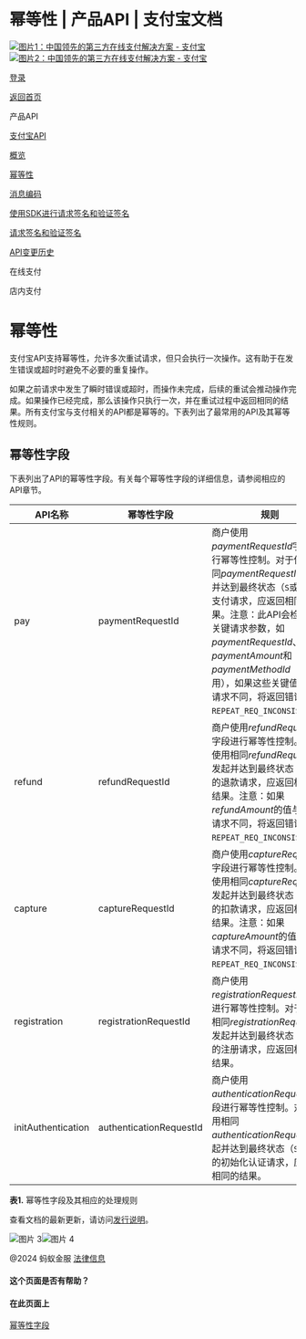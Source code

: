 幂等性 | 产品API | 支付宝文档
==================

[![图片1：中国领先的第三方在线支付解决方案 - 支付宝](./img_m_a52690f40beef33d7d37f1bda6f48c27.svg)![图片2：中国领先的第三方在线支付解决方案 - 支付宝](./img_m_d70d46fd32b98952674df01c03131d87.svg)](/docs/)

[登录](https://global.alipay.com/ilogin/account_login.htm?goto=https%3A%2F%2Fglobal.alipay.com%2Fdocs%2Fac%2Fams%2Fidempotency)

[返回首页](../../)

产品API

[支付宝API](/docs/ac/ams/api)

[概览](/docs/ac/ams/api_fund)

[幂等性](/docs/ac/ams/idempotency)

[消息编码](/docs/ac/ams/me)

[使用SDK进行请求签名和验证签名](/docs/ac/ams/signature_sdk)

[请求签名和验证签名](/docs/ac/ams/digital_signature?pageVersion=34)

[API变更历史](/docs/ac/ams/changehistory)

在线支付

店内支付

幂等性
======

支付宝API支持幂等性，允许多次重试请求，但只会执行一次操作。这有助于在发生错误或超时时避免不必要的重复操作。

如果之前请求中发生了瞬时错误或超时，而操作未完成，后续的重试会推动操作完成。如果操作已经完成，那么该操作只执行一次，并在重试过程中返回相同的结果。所有支付宝与支付相关的API都是幂等的。下表列出了最常用的API及其幂等性规则。

**幂等性字段**
--------------

下表列出了API的幂等性字段。有关每个幂等性字段的详细信息，请参阅相应的API章节。

| **API名称** | **幂等性字段** | **规则** |
| --- | --- | --- |
| pay | paymentRequestId | 商户使用*paymentRequestId*字段进行幂等性控制。对于使用相同*paymentRequestId*发起并达到最终状态（`S`或`F`）的支付请求，应返回相同的结果。注意：此API会检查一些关键请求参数，如*paymentRequestId*、*paymentAmount*和*paymentMethodId*（如果适用），如果这些关键值与前次请求不同，将返回错误`REPEAT_REQ_INCONSISTENT`。 |
| refund | refundRequestId | 商户使用*refundRequestId*字段进行幂等性控制。对于使用相同*refundRequestId*发起并达到最终状态（`S`或`F`）的退款请求，应返回相同的结果。注意：如果*refundAmount*的值与前次请求不同，将返回错误`REPEAT_REQ_INCONSISTENT`。 |
| capture | captureRequestId | 商户使用*captureRequestId*字段进行幂等性控制。对于使用相同*captureRequestId*发起并达到最终状态（`S`或`F`）的扣款请求，应返回相同的结果。注意：如果*captureAmount*的值与前次请求不同，将返回错误`REPEAT_REQ_INCONSISTENT`。 |
| registration | registrationRequestId | 商户使用*registrationRequestId*字段进行幂等性控制。对于使用相同*registrationRequestId*发起并达到最终状态（`S`或`F`）的注册请求，应返回相同的结果。 |
| initAuthentication | authenticationRequestId | 商户使用*authenticationRequestId*字段进行幂等性控制。对于使用相同*authenticationRequestId*发起并达到最终状态（`S`或`F`）的初始化认证请求，应返回相同的结果。 |

**表1.** 幂等性字段及其相应的处理规则

查看文档的最新更新，请访问[发行说明](https://global.alipay.com/docs/releasenotes)。

![图片 3](https://ac.alipay.com/storage/2021/5/20/19b2c126-9442-4f16-8f20-e539b1db482a.png)![图片 4](https://ac.alipay.com/storage/2021/5/20/e9f3f154-dbf0-455f-89f0-b3d4e0c14481.png)

@2024 蚂蚁金服 [法律信息](https://global.alipay.com/docs/ac/platform/membership)

#### 这个页面是否有帮助？

#### 在此页面上

[幂等性字段](#aQ2Bz "幂等性字段")